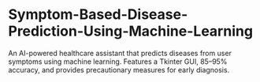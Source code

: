 # Symptom-Based-Disease-Prediction-Using-Machine-Learning
An AI-powered healthcare assistant that predicts diseases from user symptoms using machine learning. Features a Tkinter GUI, 85–95% accuracy, and provides precautionary measures for early diagnosis.
